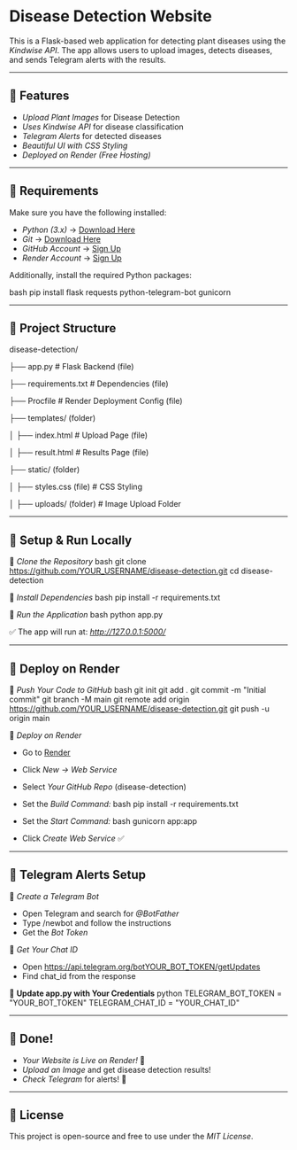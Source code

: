 # Disease Detection Website

This is a Flask-based web application for detecting plant diseases using the *Kindwise API*. The app allows users to upload images, detects diseases, and sends Telegram alerts with the results.

---

## 🚀 Features
- *Upload Plant Images* for Disease Detection
- *Uses Kindwise API* for disease classification
- *Telegram Alerts* for detected diseases
- *Beautiful UI with CSS Styling*
- *Deployed on Render (Free Hosting)*

---

## 📌 Requirements

Make sure you have the following installed:

- *Python (3.x)* → [Download Here](https://www.python.org/)
- *Git* → [Download Here](https://git-scm.com/)
- *GitHub Account* → [Sign Up](https://github.com/)
- *Render Account* → [Sign Up](https://render.com/)

Additionally, install the required Python packages:

bash
pip install flask requests python-telegram-bot gunicorn


---

## 📂 Project Structure


disease-detection/

├── app.py                  # Flask Backend (file)

├── requirements.txt         # Dependencies (file)

├── Procfile                 # Render Deployment Config (file)

├── templates/ (folder)

│     ├── index.html          # Upload Page (file)

│     ├── result.html         # Results Page (file)

├── static/ (folder)

│     ├── styles.css (file)          # CSS Styling

│     ├── uploads/ (folder)            # Image Upload Folder


---

## 🔧 Setup & Run Locally

⿡ *Clone the Repository*
bash
git clone https://github.com/YOUR_USERNAME/disease-detection.git
cd disease-detection


⿢ *Install Dependencies*
bash
pip install -r requirements.txt


⿣ *Run the Application*
bash
python app.py


✅ The app will run at: *http://127.0.0.1:5000/*

---

## 🚀 Deploy on Render

⿡ *Push Your Code to GitHub*
bash
git init
git add .
git commit -m "Initial commit"
git branch -M main
git remote add origin https://github.com/YOUR_USERNAME/disease-detection.git
git push -u origin main


⿢ *Deploy on Render*
- Go to [Render](https://render.com/)
- Click *New → Web Service*
- Select *Your GitHub Repo* (disease-detection)
- Set the *Build Command:*
  bash
  pip install -r requirements.txt
  
- Set the *Start Command:*
  bash
  gunicorn app:app
  
- Click *Create Web Service* ✅

---

## 📩 Telegram Alerts Setup

⿡ *Create a Telegram Bot*
- Open Telegram and search for *@BotFather*
- Type /newbot and follow the instructions
- Get the *Bot Token*

⿢ *Get Your Chat ID*
- Open https://api.telegram.org/botYOUR_BOT_TOKEN/getUpdates
- Find chat_id from the response

⿣ **Update app.py with Your Credentials**
python
TELEGRAM_BOT_TOKEN = "YOUR_BOT_TOKEN"
TELEGRAM_CHAT_ID = "YOUR_CHAT_ID"


---

## 🎉 Done!

- *Your Website is Live on Render!* 🚀
- *Upload an Image* and get disease detection results!
- *Check Telegram* for alerts! 📩

---

## 📜 License
This project is open-source and free to use under the *MIT License*.
